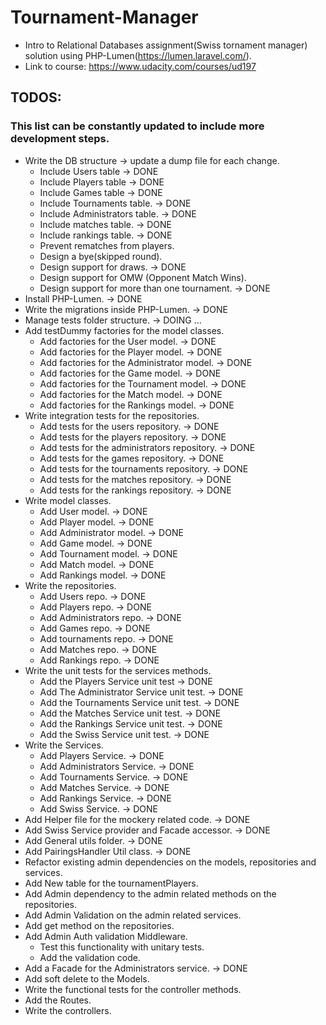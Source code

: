 # Tournament-Manager

* Intro to Relational Databases assignment(Swiss tornament manager) solution using PHP-Lumen(https://lumen.laravel.com/).
* Link to course: https://www.udacity.com/courses/ud197

## TODOS:

### This list can be constantly updated to include more development steps.

* Write the DB structure -> update a dump file for each change.
    * Include Users table -> DONE
    * Include Players table -> DONE
    * Include Games table -> DONE
    * Include Tournaments table. -> DONE
    * Include Administrators table. -> DONE
    * Include matches table. -> DONE
    * Include rankings table. -> DONE
    * Prevent rematches from players.
    * Design a bye(skipped round).
    * Design support for draws. -> DONE
    * Design support for OMW (Opponent Match Wins).
    * Design support for more than one tournament. -> DONE
* Install PHP-Lumen. -> DONE
* Write the migrations inside PHP-Lumen. -> DONE
* Manage tests folder structure. -> DOING ...
* Add testDummy factories for the model classes.
    * Add factories for the User model. -> DONE
    * Add factories for the Player model. -> DONE
    * Add factories for the Administrator model. -> DONE
    * Add factories for the Game model. -> DONE
    * Add factories for the Tournament model. -> DONE
    * Add factories for the Match model. -> DONE
    * Add factories for the Rankings model. -> DONE
* Write integration tests for the repositories.
    * Add tests for the users repository. -> DONE
    * Add tests for the players repository. -> DONE
    * Add tests for the administrators repository. -> DONE
    * Add tests for the games repository. -> DONE
    * Add tests for the tournaments repository. -> DONE
    * Add tests for the matches repository. -> DONE
    * Add tests for the rankings repository. -> DONE
* Write model classes.
    * Add User model. -> DONE
    * Add Player model. -> DONE
    * Add Administrator model. -> DONE
    * Add Game model. -> DONE
    * Add Tournament model. -> DONE
    * Add Match model. -> DONE
    * Add Rankings model. -> DONE
* Write the repositories.
    * Add Users repo. -> DONE
    * Add Players repo. -> DONE
    * Add Administrators repo. -> DONE
    * Add Games repo. -> DONE
    * Add tournaments repo. -> DONE
    * Add Matches repo. -> DONE
    * Add Rankings repo. -> DONE
* Write the unit tests for the services methods.
    * Add the Players Service unit test -> DONE
    * Add The Administrator Service unit test. -> DONE
    * Add the Tournaments Service unit test. -> DONE
    * Add the Matches Service unit test. -> DONE
    * Add the Rankings Service unit test. -> DONE
    * Add the Swiss Service unit test. -> DONE
* Write the Services.
    * Add Players Service. -> DONE
    * Add Administrators Service. -> DONE
    * Add Tournaments Service. -> DONE
    * Add Matches Service. -> DONE
    * Add Rankings Service. -> DONE
    * Add Swiss Service. -> DONE
* Add Helper file for the mockery related code. -> DONE
* Add Swiss Service provider and Facade accessor. -> DONE
* Add General utils folder. -> DONE
* Add PairingsHandler Util class. -> DONE
* Refactor existing admin dependencies on the models, repositories and services.
* Add New table for the tournamentPlayers.
* Add Admin dependency to the admin related methods on the repositories.
* Add Admin Validation on the admin related services.
* Add get method on the repositories.
* Add Admin Auth validation Middleware.
    * Test this functionality with unitary tests.
    * Add the validation code. 
* Add a Facade for the Administrators service. -> DONE
* Add soft delete to the Models.
* Write the functional tests for the controller methods.
* Add the Routes.
* Write the controllers.
